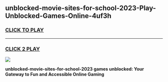 
## unblocked-movie-sites-for-school-2023-Play-Unblocked-Games-Online-4uf3h
<h3>
<a href="https://premium76.site?title=unblocked-movie-sites-for-school-2023&ref=25A">CLICK TO PLAY</a></h3>
<hr>

<h3>
<a href="https://premium76.site?title=unblocked-movie-sites-for-school-2023&ref=25A">CLICK 2 PLAY</a>
  
</h3>

<a href="https://premium76.site?title=unblocked-movie-sites-for-school-2023&ref=25A"><img src="https://clearcache.store/games.png"></a>


**unblocked-movie-sites-for-school-2023 games unblocked: Your Gateway to Fun and Accessible Online Gaming**
